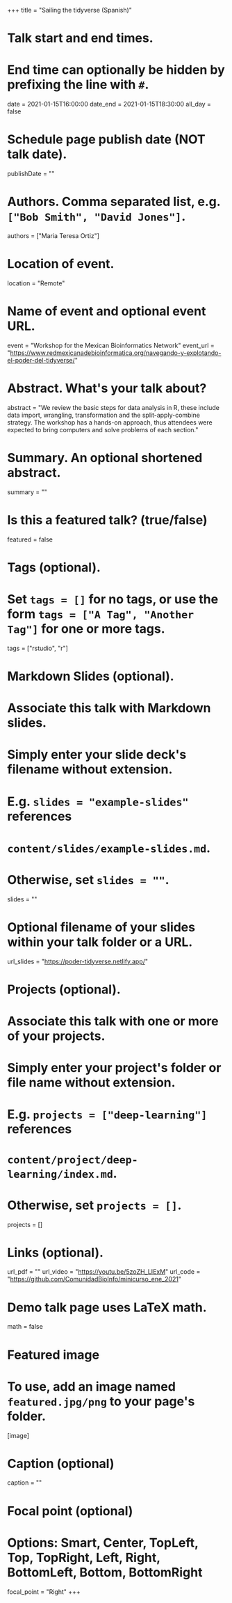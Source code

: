 +++
title = "Sailing the tidyverse (Spanish)"

# Talk start and end times.
#   End time can optionally be hidden by prefixing the line with `#`.
date = 2021-01-15T16:00:00
date_end = 2021-01-15T18:30:00
all_day = false

# Schedule page publish date (NOT talk date).
publishDate = ""

# Authors. Comma separated list, e.g. `["Bob Smith", "David Jones"]`.
authors = ["Maria Teresa Ortiz"]

# Location of event.
location = "Remote"

# Name of event and optional event URL.
event = "Workshop for the Mexican Bioinformatics Network"
event_url = "https://www.redmexicanadebioinformatica.org/navegando-y-explotando-el-poder-del-tidyverse/"

# Abstract. What's your talk about?
abstract = "We review the basic steps for data analysis in R, these include data import, wrangling, transformation and the split-apply-combine strategy. The workshop has a hands-on approach, thus attendees were expected to bring computers and solve problems of each section."

# Summary. An optional shortened abstract.
summary = ""

# Is this a featured talk? (true/false)
featured = false

# Tags (optional).
#   Set `tags = []` for no tags, or use the form `tags = ["A Tag", "Another Tag"]` for one or more tags.
tags = ["rstudio", "r"]

# Markdown Slides (optional).
#   Associate this talk with Markdown slides.
#   Simply enter your slide deck's filename without extension.
#   E.g. `slides = "example-slides"` references 
#   `content/slides/example-slides.md`.
#   Otherwise, set `slides = ""`.
slides = ""

# Optional filename of your slides within your talk folder or a URL.
url_slides = "https://poder-tidyverse.netlify.app/"

# Projects (optional).
#   Associate this talk with one or more of your projects.
#   Simply enter your project's folder or file name without extension.
#   E.g. `projects = ["deep-learning"]` references 
#   `content/project/deep-learning/index.md`.
#   Otherwise, set `projects = []`.
projects = []

# Links (optional).
url_pdf = ""
url_video = "https://youtu.be/5zoZH_LIExM"
url_code = "https://github.com/ComunidadBioInfo/minicurso_ene_2021"

# Demo talk page uses LaTeX math.
math = false

# Featured image
# To use, add an image named `featured.jpg/png` to your page's folder. 
[image]
  # Caption (optional)
  caption = ""

  # Focal point (optional)
  # Options: Smart, Center, TopLeft, Top, TopRight, Left, Right, BottomLeft, Bottom, BottomRight
  focal_point = "Right"
+++
